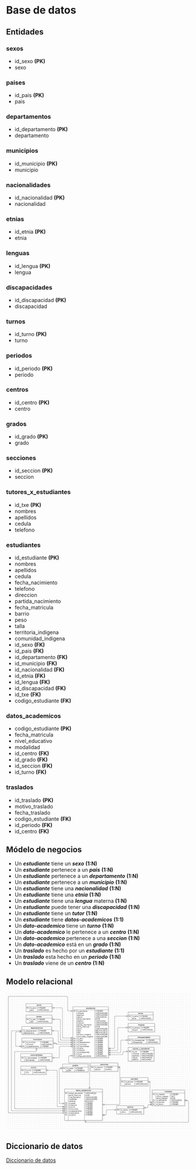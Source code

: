 # Base de datos

## Entidades

### sexos
- id_sexo **(PK)**
- sexo

### paises
- id_pais **(PK)**
- pais

### departamentos
- id_departamento **(PK)**
- departamento

### municipios
- id_municipio **(PK)**
- municipio

### nacionalidades
- id_nacionalidad **(PK)**
- nacionalidad

### etnias
- id_etnia **(PK)**
- etnia

### lenguas
- id_lengua **(PK)**
- lengua

### discapacidades
- id_discapacidad **(PK)**
- discapacidad

### turnos
- id_turno **(PK)**
- turno

### periodos
- id_periodo **(PK)**
- periodo

### centros
- id_centro **(PK)**
- centro

### grados
- id_grado **(PK)**
- grado

### secciones
- id_seccion **(PK)**
- seccion

### tutores_x_estudiantes
- id_txe **(PK)**
- nombres
- apellidos
- cedula
- telefono

### estudiantes
- id_estudiante **(PK)**
- nombres
- apellidos
- cedula
- fecha_nacimiento
- telefono
- direccion
- partida_nacimiento
- fecha_matricula
- barrio
- peso
- talla
- territoria_indigena
- comunidad_indigena
- id_sexo **(FK)**
- id_pais **(FK)**
- id_departamento **(FK)**
- id_municipio **(FK)**
- id_nacionalidad **(FK)**
- id_etnia **(FK)**
- id_lengua **(FK)**
- id_discapacidad **(FK)**
- id_txe **(FK)**
- codigo_estudiante **(FK)**

### datos_academicos
- codigo_estudiante **(PK)**
- fecha_matricula
- nivel_educativo
- modalidad
- id_centro **(FK)**
- id_grado **(FK)**
- id_seccion **(FK)**
- id_turno **(FK)**

### traslados
- id_traslado **(PK)**
- motivo_traslado
- fecha_traslado
- codigo_estudiante **(FK)**
- id_periodo **(FK)**
- id_centro **(FK)**

## Módelo de negocios
- Un **_estudiante_** tiene un **_sexo_** **(1:N)**
- Un **_estudiante_** pertenece a un **_pais_** **(1:N)**
- Un **_estudiante_** pertenece a un **_departamento_** **(1:N)**
- Un **_estudiante_** pertenece a un **_municipio_** **(1:N)**
- Un **_estudiante_** tiene una **_nacionalidad_** **(1:N)**
- Un **_estudiante_** tiene una **_etnia_** **(1:N)**
- Un **_estudiante_** tiene una **_lengua_** materna **(1:N)**
- Un **_estudiante_** puede tener una **_discapacidad_** **(1:N)**
- Un **_estudiante_** tiene un **_tutor_** **(1:N)**
- Un **_estudiante_** tiene **_datos-academicos_** **(1:1)**
- Un **_dato-academico_** tiene un **_turno_** **(1:N)**
- Un **_dato-academico_** le pertenece a un **_centro_** **(1:N)**
- Un **_dato-academico_** pertenece a una **_seccion_** **(1:N)**
- Un **_dato-academico_** está en un **_grado_** **(1:N)**
- Un **_traslado_** es hecho por un **_estudiante_** **(1:1)**
- Un **_traslado_** esta hecho en un **_periodo_** **(1:N)**
- Un **_traslado_** viene de un **_centro_** **(1:N)**

## Modelo relacional
![modelo-relacional](./public/modelo-relacional.png)

## Diccionario de datos 
[Diccionario de datos](https://1drv.ms/x/s!AnehkfZvtSTvp25FRPQTkPpqNL5r?e=8wDpue)
